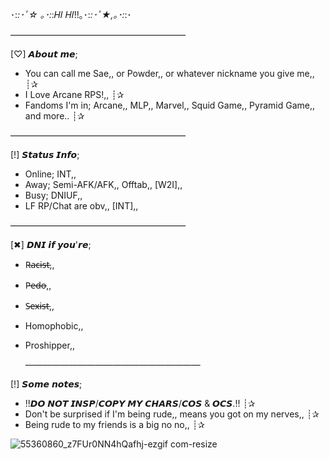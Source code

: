 ･:*:･ﾟ☆ ｡･:*:𝐻𝐼 𝐻𝐼!!｡･:*:･ﾟ★,｡･:*:･

————————————————————

[♡] 𝘼𝙗𝙤𝙪𝙩 𝙢𝙚;

- You can call me Sae,, or Powder,, or whatever nickname you give me,, ┊✰
- I Love Arcane RPS!,, ┊✰
- Fandoms I'm in; Arcane,, MLP,, Marvel,, Squid Game,, Pyramid Game,, and more.. ┊✰

————————————————————

[!] 𝙎𝙩𝙖𝙩𝙪𝙨 𝙄𝙣𝙛𝙤;

- Online; INT,,
- Away; Semi-AFK/AFK,, Offtab,, [W2I],,
- Busy; DNIUF,,
- LF RP/Chat are obv,, [INT],,
  
————————————————————

[✖] 𝘿𝙉𝙄 𝙞𝙛 𝙮𝙤𝙪'𝙧𝙚;
                                                          
- R̶a̶c̶i̶s̶t̶,,      
- P̶e̶d̶o̶,,        
- S̶e̶x̶i̶s̶t̶,,        
- Homophobic,,  
- Proshipper,,  

  ————————————————————

[!] 𝙎𝙤𝙢𝙚 𝙣𝙤𝙩𝙚𝙨;

- !!𝘿𝙊 𝙉𝙊𝙏 𝙄𝙉𝙎𝙋/𝘾𝙊𝙋𝙔 𝙈𝙔 𝘾𝙃𝘼𝙍𝙎/𝘾𝙊𝙎 & 𝙊𝘾𝙎.!! ┊✰
- Don't be surprised if I'm being rude,, means you got on my nerves,, ┊✰
- Being rude to my friends is a big no no,, ┊✰
  
![55360860_z7FUr0NN4hQafhj-ezgif com-resize](https://github.com/user-attachments/assets/056b5806-6991-42af-a8e2-02c45dd6067e)



